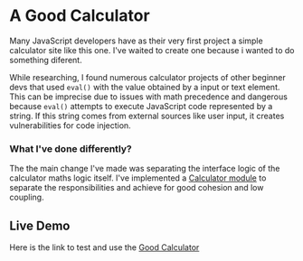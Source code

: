 # A Good Calculator
Many JavaScript developers have as their very first project a simple calculator site like this one. I've waited to create one because i wanted to do something diferent.

While researching, I found numerous calculator projects of other beginner devs that used `eval()` with the value obtained by a input or text element. This can be imprecise due to issues with math precedence and dangerous because `eval()` attempts to execute JavaScript code represented by a string. If this string comes from external sources like user input, it creates vulnerabilities for code injection.

### What I've done differently?
The the main change I've made was separating the interface logic of the calculator maths logic itself. I've implemented a <a href="./js/calculator.mjs">Calculator module</a> to separate the responsibilities and achieve for good cohesion and low coupling.

## Live Demo
Here is the link to test and use the <a href="https://gbcayres.github.io/Good-Calculator/">Good Calculator</a>
